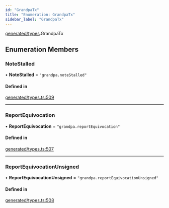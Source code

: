 ```yaml
---
id: "GrandpaTx"
title: "Enumeration: GrandpaTx"
sidebar_label: "GrandpaTx"
---
```


[generated/types](../../../../modules/Generated/Types/Types.md).GrandpaTx

## Enumeration Members

### NoteStalled

• **NoteStalled** = ``"grandpa.noteStalled"``

#### Defined in

[generated/types.ts:509](https://github.com/PolymeshAssociation/polymesh-sdk/blob/5b946f904/src/generated/types.ts#L509)

___

### ReportEquivocation

• **ReportEquivocation** = ``"grandpa.reportEquivocation"``

#### Defined in

[generated/types.ts:507](https://github.com/PolymeshAssociation/polymesh-sdk/blob/5b946f904/src/generated/types.ts#L507)

___

### ReportEquivocationUnsigned

• **ReportEquivocationUnsigned** = ``"grandpa.reportEquivocationUnsigned"``

#### Defined in

[generated/types.ts:508](https://github.com/PolymeshAssociation/polymesh-sdk/blob/5b946f904/src/generated/types.ts#L508)
